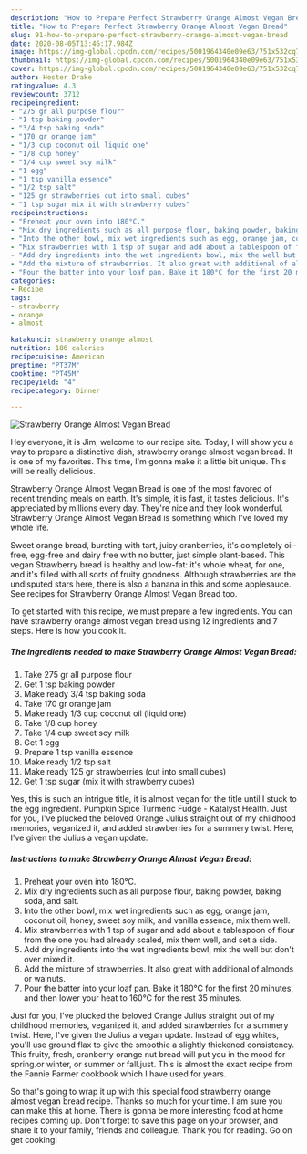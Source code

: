 ```yaml
---
description: "How to Prepare Perfect Strawberry Orange Almost Vegan Bread"
title: "How to Prepare Perfect Strawberry Orange Almost Vegan Bread"
slug: 91-how-to-prepare-perfect-strawberry-orange-almost-vegan-bread
date: 2020-08-05T13:46:17.984Z
image: https://img-global.cpcdn.com/recipes/5001964340e09e63/751x532cq70/strawberry-orange-almost-vegan-bread-recipe-main-photo.jpg
thumbnail: https://img-global.cpcdn.com/recipes/5001964340e09e63/751x532cq70/strawberry-orange-almost-vegan-bread-recipe-main-photo.jpg
cover: https://img-global.cpcdn.com/recipes/5001964340e09e63/751x532cq70/strawberry-orange-almost-vegan-bread-recipe-main-photo.jpg
author: Hester Drake
ratingvalue: 4.3
reviewcount: 3712
recipeingredient:
- "275 gr all purpose flour"
- "1 tsp baking powder"
- "3/4 tsp baking soda"
- "170 gr orange jam"
- "1/3 cup coconut oil liquid one"
- "1/8 cup honey"
- "1/4 cup sweet soy milk"
- "1 egg"
- "1 tsp vanilla essence"
- "1/2 tsp salt"
- "125 gr strawberries cut into small cubes"
- "1 tsp sugar mix it with strawberry cubes"
recipeinstructions:
- "Preheat your oven into 180°C."
- "Mix dry ingredients such as all purpose flour, baking powder, baking soda, and salt."
- "Into the other bowl, mix wet ingredients such as egg, orange jam, coconut oil, honey, sweet soy milk, and vanilla essence, mix them well."
- "Mix strawberries with 1 tsp of sugar and add about a tablespoon of flour from the one you had already scaled, mix them well, and set a side."
- "Add dry ingredients into the wet ingredients bowl, mix the well but don&#39;t over mixed it."
- "Add the mixture of strawberries. It also great with additional of almonds or walnuts."
- "Pour the batter into your loaf pan. Bake it 180°C for the first 20 minutes, and then lower your heat to 160°C for the rest 35 minutes."
categories:
- Recipe
tags:
- strawberry
- orange
- almost

katakunci: strawberry orange almost 
nutrition: 186 calories
recipecuisine: American
preptime: "PT37M"
cooktime: "PT45M"
recipeyield: "4"
recipecategory: Dinner

---
```



![Strawberry Orange Almost Vegan Bread](https://img-global.cpcdn.com/recipes/5001964340e09e63/751x532cq70/strawberry-orange-almost-vegan-bread-recipe-main-photo.jpg)

Hey everyone, it is Jim, welcome to our recipe site. Today, I will show you a way to prepare a distinctive dish, strawberry orange almost vegan bread. It is one of my favorites. This time, I'm gonna make it a little bit unique. This will be really delicious.

Strawberry Orange Almost Vegan Bread is one of the most favored of recent trending meals on earth. It's simple, it is fast, it tastes delicious. It's appreciated by millions every day. They're nice and they look wonderful. Strawberry Orange Almost Vegan Bread is something which I've loved my whole life.

Sweet orange bread, bursting with tart, juicy cranberries, it&#39;s completely oil-free, egg-free and dairy free with no butter, just simple plant-based. This vegan Strawberry bread is healthy and low-fat: it&#39;s whole wheat, for one, and it&#39;s filled with all sorts of fruity goodness. Although strawberries are the undisputed stars here, there is also a banana in this and some applesauce. See recipes for Strawberry Orange Almost Vegan Bread too.


To get started with this recipe, we must prepare a few ingredients. You can have strawberry orange almost vegan bread using 12 ingredients and 7 steps. Here is how you cook it.

<!--inarticleads1-->

##### The ingredients needed to make Strawberry Orange Almost Vegan Bread:

1. Take 275 gr all purpose flour
1. Get 1 tsp baking powder
1. Make ready 3/4 tsp baking soda
1. Take 170 gr orange jam
1. Make ready 1/3 cup coconut oil (liquid one)
1. Take 1/8 cup honey
1. Take 1/4 cup sweet soy milk
1. Get 1 egg
1. Prepare 1 tsp vanilla essence
1. Make ready 1/2 tsp salt
1. Make ready 125 gr strawberries (cut into small cubes)
1. Get 1 tsp sugar (mix it with strawberry cubes)


Yes, this is such an intrigue title, it is almost vegan for the title until I stuck to the egg ingredient. Pumpkin Spice Turmeric Fudge - Katalyst Health. Just for you, I&#39;ve plucked the beloved Orange Julius straight out of my childhood memories, veganized it, and added strawberries for a summery twist. Here, I&#39;ve given the Julius a vegan update. 

<!--inarticleads2-->

##### Instructions to make Strawberry Orange Almost Vegan Bread:

1. Preheat your oven into 180°C.
1. Mix dry ingredients such as all purpose flour, baking powder, baking soda, and salt.
1. Into the other bowl, mix wet ingredients such as egg, orange jam, coconut oil, honey, sweet soy milk, and vanilla essence, mix them well.
1. Mix strawberries with 1 tsp of sugar and add about a tablespoon of flour from the one you had already scaled, mix them well, and set a side.
1. Add dry ingredients into the wet ingredients bowl, mix the well but don&#39;t over mixed it.
1. Add the mixture of strawberries. It also great with additional of almonds or walnuts.
1. Pour the batter into your loaf pan. Bake it 180°C for the first 20 minutes, and then lower your heat to 160°C for the rest 35 minutes.


Just for you, I&#39;ve plucked the beloved Orange Julius straight out of my childhood memories, veganized it, and added strawberries for a summery twist. Here, I&#39;ve given the Julius a vegan update. Instead of egg whites, you&#39;ll use ground flax to give the smoothie a slightly thickened consistency. This fruity, fresh, cranberry orange nut bread will put you in the mood for spring.or winter, or summer or fall.just. This is almost the exact recipe from the Fannie Farmer cookbook which I have used for years. 

So that's going to wrap it up with this special food strawberry orange almost vegan bread recipe. Thanks so much for your time. I am sure you can make this at home. There is gonna be more interesting food at home recipes coming up. Don't forget to save this page on your browser, and share it to your family, friends and colleague. Thank you for reading. Go on get cooking!
